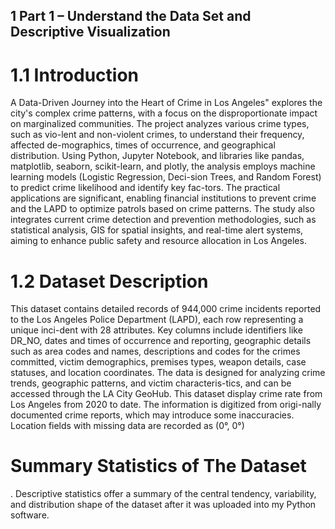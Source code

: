 ## 1	Part 1 – Understand the Data Set and Descriptive Visualization
# 1.1	Introduction
A Data-Driven Journey into the Heart of Crime in Los Angeles" explores the city's complex crime patterns, with a focus on the disproportionate impact on marginalized communities. The project analyzes various crime types, such as vio-lent and non-violent crimes, to understand their frequency, affected de-mographics, times of occurrence, and geographical distribution. Using Python, Jupyter Notebook, and libraries like pandas, matplotlib, seaborn, scikit-learn, and plotly, the analysis employs machine learning models (Logistic Regression, Deci-sion Trees, and Random Forest) to predict crime likelihood and identify key fac-tors. The practical applications are significant, enabling financial institutions to prevent crime and the LAPD to optimize patrols based on crime patterns. The study also integrates current crime detection and prevention methodologies, such as statistical analysis, GIS for spatial insights, and real-time alert systems, aiming to enhance public safety and resource allocation in Los Angeles.
# 1.2	Dataset Description
This dataset contains detailed records of 944,000 crime incidents reported to the Los Angeles Police Department (LAPD), each row representing a unique inci-dent with 28 attributes. Key columns include identifiers like DR_NO, dates and times of occurrence and reporting, geographic details such as area codes and names, descriptions and codes for the crimes committed, victim demographics, premises types, weapon details, case statuses, and location coordinates. The data is designed for analyzing crime trends, geographic patterns, and victim characteris-tics, and can be accessed through the LA City GeoHub. This dataset display crime rate from Los Angeles from 2020 to date. The information is digitized from origi-nally documented crime reports, which may introduce some inaccuracies. Location fields with missing data are recorded as (0°, 0°)
# Summary Statistics of The Dataset
. Descriptive statistics offer a summary of the central tendency, variability, and distribution shape of the dataset after it was uploaded into my Python software.

